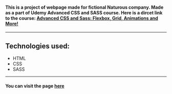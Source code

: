 #### This is a project of webpage made for fictional Naturous company. Made as a part of Udemy Advanced CSS and SASS course. Here is a dircet link to the course: [Advanced CSS and Sass: Flexbox, Grid, Animations and More!](https://www.udemy.com/course/advanced-css-and-sass/learn/lecture/8312924?start=0#overview)

---

## Technologies used:

- HTML
- CSS
- SASS

---

#### You can visit the page [here](https://m-rejdych.github.io/Naturous/)
